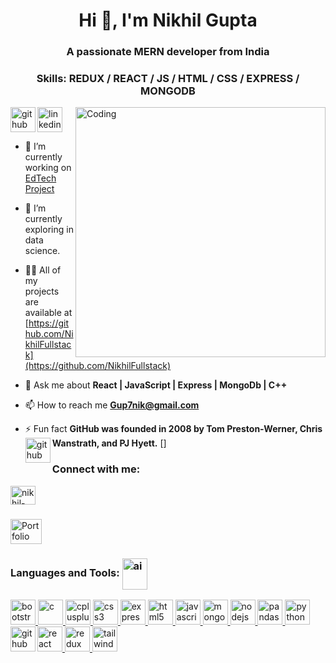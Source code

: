 
<h1 align="center">Hi 👋, I'm Nikhil Gupta</h1>
<h3 align="center">A passionate MERN developer from India</h3>

<h3 align="center" >Skills: REDUX / REACT / JS / HTML / CSS / EXPRESS / MONGODB</h3>

                  
<img align="right" alt="Coding" width="400" src="https://media.tenor.com/2uyENRmiUt0AAAAC/coding.gif">

[<img align="left" src='https://cdn.jsdelivr.net/npm/simple-icons@3.0.1/icons/github.svg' alt='github' height='40'>](https://github.com/NikhilFullstack)  [<img src='https://cdn.jsdelivr.net/npm/simple-icons@3.0.1/icons/linkedin.svg' alt='linkedin' height='40'>](https://www.linkedin.com/in/nikhil-gupta6393422087/)
- 🔭 I’m currently working on [EdTech Project](#)

- 🌱 I’m currently exploring in data science.

- 👨‍💻 All of my projects are available at [https://github.com/NikhilFullstack](https://github.com/NikhilFullstack)

- 💬 Ask me about **React | JavaScript | Express | MongoDb | C++**

- 📫 How to reach me **Gup7nik@gmail.com**

- ⚡ Fun fact **GitHub was founded in 2008 by Tom Preston-Werner, Chris Wanstrath, and PJ Hyett.**
[<img align="left" src='https://github.com/NikhilFullstack/NikhilFullstack/assets/89846475/94aab97a-21c7-48b8-a6ac-8190b0ab8f2a' alt='github' height='40'>]
<h3 align="left">Connect with me:</h3>
<p align="left">
<a href="https://linkedin.com/in/nikhil-gupta6393422087" target="blank"><img align="center" src="https://github.com/NikhilFullstack/NikhilFullstack/assets/89846475/4fad8004-b24a-4f70-85aa-5c9e81ad7d74" alt="nikhil-gupta6393422087" height="30" width="40" /></a>
  <h3>       </h3>
<a href="https://portfolio-nikhil-fullstack.vercel.app/#contact" target="blank"><img align="center" src="https://github.com/NikhilFullstack/NikhilFullstack/assets/89846475/b1fe0e39-6292-447b-97b1-9306c4106371" alt="Portfolio" height="40" width="50" /></a>
</p>

<h3 align="left">Languages and Tools: <img align="center" justify="center" alt="ai" width="40" height="50" src="https://github.com/NikhilFullstack/NikhilFullstack/assets/89846475/c9c890d9-3a13-4b12-90b7-9076c5406bdc"></h3>

<p align="left"> 
  
  <a href="https://getbootstrap.com" target="_blank" rel="noreferrer"> <img src="https://github.com/NikhilFullstack/NikhilFullstack/assets/89846475/6707f2c0-a364-4e51-a8b9-d8d926157f59" alt="bootstrap" width="40" height="40"/> </a>     <a href="https://www.cprogramming.com/" target="_blank" rel="noreferrer"> <img src="https://github.com/NikhilFullstack/NikhilFullstack/assets/89846475/d4b9ae3e-f3e3-494b-ba5d-8c6c932cf88a" alt="c" width="40" height="40"/> </a>     <a href="https://www.w3schools.com/cpp/" target="_blank" rel="noreferrer"> <img src="https://github.com/NikhilFullstack/NikhilFullstack/assets/89846475/e58b18aa-f27f-4b78-8df9-559aee60f4f7" alt="cplusplus" width="40" height="40"/> </a>     <a href="https://www.w3schools.com/css/" target="_blank" rel="noreferrer"> <img src="https://github.com/NikhilFullstack/NikhilFullstack/assets/89846475/71baf3f7-2ad1-4bce-84df-780bfb8815c7" alt="css3" width="40" height="40"/> </a>    <a href="https://expressjs.com" target="_blank" rel="noreferrer"> <img src="https://miro.medium.com/v2/resize:fit:720/format:webp/1*XP-mZOrIqX7OsFInN2ngRQ.png" alt="express" width="40" height="40"/> </a>   <a href="https://www.w3.org/html/" target="_blank" rel="noreferrer"> <img src="https://github.com/NikhilFullstack/NikhilFullstack/assets/89846475/cc18f1be-a62e-4406-a267-4fe103e0a5a5" alt="html5" width="40" height="40"/> </a>    <a href="https://developer.mozilla.org/en-US/docs/Web/JavaScript" target="_blank" rel="noreferrer"> <img src="https://github.com/NikhilFullstack/NikhilFullstack/assets/89846475/a3502c7d-f08e-4daa-b9ac-335f348ee126" alt="javascript" width="40" height="40"/> </a>     <a href="https://www.mongodb.com/" target="_blank" rel="noreferrer"> <img src="https://github.com/NikhilFullstack/NikhilFullstack/assets/89846475/c2895998-614d-4f8a-876d-38d17e41835d" alt="mongodb" width="40" height="40"/> </a>     <a href="https://nodejs.org" target="_blank" rel="noreferrer">  <img src="https://github.com/NikhilFullstack/NikhilFullstack/assets/89846475/1a94d330-d0a4-4348-8e20-a9ca4c9af44f" alt="nodejs" width="40" height="40"/> </a>    <a href="https://pandas.pydata.org/" target="_blank" rel="noreferrer"> <img src="https://github.com/NikhilFullstack/NikhilFullstack/assets/89846475/94ffc4db-aa38-411a-a929-3db487b3d938" alt="pandas" width="40" height="40"/> </a>   <a href="https://www.python.org" target="_blank" rel="noreferrer"> <img src="https://github.com/NikhilFullstack/NikhilFullstack/assets/89846475/2bd71d34-7541-459f-bd96-14d7db4a011c" alt="python" width="40" height="40"/> </a>   <a href="https://reactjs.org/" target="_blank" rel="noreferrer"> <img src="https://github.com/NikhilFullstack/NikhilFullstack/assets/89846475/6bb9ea99-826d-4d00-a34d-8a2630e9e50c" alt="react" width="40" height="40"/> </a>    <a href="https://redux.js.org" target="_blank" rel="noreferrer"> <img src="https://i0.wp.com/everyday.codes/wp-content/uploads/2020/01/4ec8fc7dc3a75758a3913bab9e5a4fd8_2.500x278.png?w=312&ssl=1" alt="redux" width="40" height="40"/> </a>       <a href="https://tailwindcss.com/" target="_blank" rel="noreferrer"> <img src="https://www.vectorlogo.zone/logos/tailwindcss/tailwindcss-icon.svg" alt="tailwind" width="40" height="40"/> </a> [<img align="left" src='https://cdn.jsdelivr.net/npm/simple-icons@3.0.1/icons/github.svg' alt='github' height='40'>](https://github.com/NikhilFullstack)   </p>
